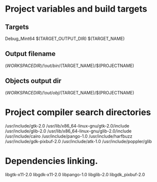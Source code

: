 # Project variables and build targets

## Targets
Debug_Mint64
$(TARGET_OUTPUT_DIR)
$(TARGET_NAME)

## Output filename
$(WORKSPACEDIR)/!out/bin/$(TARGET_NAME)/$(PROJECTNAME)

## Objects output dir
$(WORKSPACEDIR)/!out/obj/$(TARGET_NAME)/$(PROJECTNAME)


# Project compiler search directories
/usr/include/gtk-2.0
/usr/lib/x86_64-linux-gnu/gtk-2.0/include
/usr/include/glib-2.0
/usr/lib/x86_64-linux-gnu/glib-2.0/include
/usr/include/cairo
/usr/include/pango-1.0
/usr/include/harfbuzz
/usr/include/gdk-pixbuf-2.0
/usr/include/atk-1.0
/usr/include/poppler/glib

# Dependencies linking.
libgtk-x11-2.0
libgdk-x11-2.0
libpango-1.0
libglib-2.0
libgdk_pixbuf-2.0
